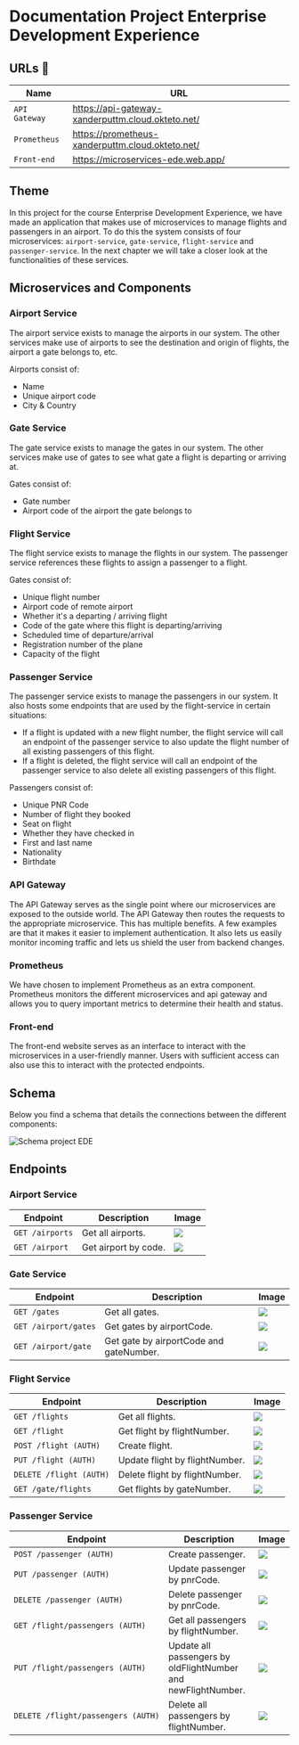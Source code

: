 # Documentation Project Enterprise Development Experience

## URLs 🔗

| Name          | URL                                               |
|---------------|---------------------------------------------------|
| `API Gateway` | https://api-gateway-xanderputtm.cloud.okteto.net/ |
| `Prometheus`  | https://prometheus-xanderputtm.cloud.okteto.net/  |
| `Front-end`   | https://microservices-ede.web.app/                |

## Theme
In this project for the course Enterprise Development Experience, we have made an application that makes use of microservices to manage flights and passengers in an airport.
To do this the system consists of four microservices: `airport-service`, `gate-service`, `flight-service` and `passenger-service`. In the next chapter we will take a closer look at the functionalities of these services.

## Microservices and Components

### Airport Service
The airport service exists to manage the airports in our system. The other services make use of airports to see the destination and origin of flights, the airport a gate belongs to, etc.

Airports consist of:
- Name
- Unique airport code
- City & Country

### Gate Service
The gate service exists to manage the gates in our system. The other services make use of gates to see what gate a flight is departing or arriving at.

Gates consist of:
- Gate number
- Airport code of the airport the gate belongs to

### Flight Service
The flight service exists to manage the flights in our system. The passenger service references these flights to assign a passenger to a flight.

Gates consist of:
- Unique flight number
- Airport code of remote airport
- Whether it's a departing / arriving flight
- Code of the gate where this flight is departing/arriving
- Scheduled time of departure/arrival
- Registration number of the plane
- Capacity of the flight

### Passenger Service
The passenger service exists to manage the passengers in our system.
It also hosts some endpoints that are used by the flight-service in certain situations:
- If a flight is updated with a new flight number, the flight service will call an endpoint of the passenger service to also update the flight number of all existing passengers of this flight.
- If a flight is deleted, the flight service will call an endpoint of the passenger service to also delete all existing passengers of this flight.

Passengers consist of:
- Unique PNR Code
- Number of flight they booked
- Seat on flight
- Whether they have checked in
- First and last name
- Nationality
- Birthdate

### API Gateway
The API Gateway serves as the single point where our microservices are exposed to the outside world. The API Gateway then routes the requests to the appropriate microservice. 
This has multiple benefits. 
A few examples are that it makes it easier to implement authentication. 
It also lets us easily monitor incoming traffic and lets us shield the user from backend changes.

### Prometheus
We have chosen to implement Prometheus as an extra component. 
Prometheus monitors the different microservices and api gateway and allows you to query important metrics to determine their health and status.

### Front-end
The front-end website serves as an interface to interact with the microservices in a user-friendly manner.
Users with sufficient access can also use this to interact with the protected endpoints.

## Schema
Below you find a schema that details the connections between the different components:

<img src="images/EDE_Project_Diagram.png" alt="Schema project EDE">

## Endpoints

### Airport Service

| Endpoint        | Description          | Image                                   |
|-----------------|----------------------|-----------------------------------------|
| `GET /airports` | Get all airports.    | <img src="images/getAllAirports.png">   |
| `GET /airport`  | Get airport by code. | <img src="images/getAirportByCode.png"> |

### Gate Service

| Endpoint              | Description                             | Image                                                      |
|-----------------------|-----------------------------------------|------------------------------------------------------------|
| `GET /gates`          | Get all gates.                          | <img src="images/getAllGates.png">                         |
| `GET /airport/gates`  | Get gates by airportCode.               | <img src="images/getGatesByAirportCode.png">               |
| `GET /airport/gate`   | Get gate by airportCode and gateNumber. | <img src="images/getGateByAirportCodeAndGateNumber.png">   |

### Flight Service

| Endpoint                | Description                    | Image                                             |
|-------------------------|--------------------------------|---------------------------------------------------|
| `GET /flights`          | Get all flights.               | <img src="images/getAllFlights.png">              |
| `GET /flight`           | Get flight by flightNumber.    | <img src="images/getFlightByFlightNumber.png">    |
| `POST /flight (AUTH)`   | Create flight.                 | <img src="images/createFlight.png">               |
| `PUT /flight (AUTH)`    | Update flight by flightNumber. | <img src="images/updateFlightByFlightNumber.png"> |
| `DELETE /flight (AUTH)` | Delete flight by flightNumber. | <img src="images/deleteFlightByFlightNumber.png"> |
| `GET /gate/flights`     | Get flights by gateNumber.     | <img src="images/getFlightsByGateNumber.png">     |

### Passenger Service

| Endpoint                           | Description                                                   | Image                                                                      |
|------------------------------------|---------------------------------------------------------------|----------------------------------------------------------------------------|
| `POST /passenger (AUTH)`           | Create passenger.                                             | <img src="images/createPassenger.png">                                     |
| `PUT /passenger (AUTH)`            | Update passenger by pnrCode.                                  | <img src="images/updatePassengerByPnrCode.png">                            |
| `DELETE /passenger (AUTH)`         | Delete passenger by pnrCode.                                  | <img src="images/deletePassengerByPnrCode.png">                            |
| `GET /flight/passengers (AUTH)`    | Get all passengers by flightNumber.                           | <img src="images/getPassengersByFlightNumber.png">                         |
| `PUT /flight/passengers (AUTH)`    | Update all passengers by oldFlightNumber and newFlightNumber. | <img src="images/updatePassengersByOldFlightNumberAndNewFlightNumber.png"> |
| `DELETE /flight/passengers (AUTH)` | Delete all passengers by flightNumber.                        | <img src="images/deleteAllPassengersByFlightNumber.png">                   |